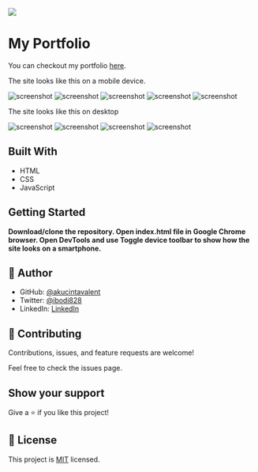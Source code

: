 ![](https://img.shields.io/badge/Microverse-blueviolet)

# My Portfolio

You can checkout my portfolio [here](https://akucintavalent.github.io/my-portfolio/).

The site looks like this on a mobile device.

![screenshot](./images/app_screenshot_1.png)
![screenshot](./images/app_screenshot_2.png)
![screenshot](./images/app_screenshot_3.png)
![screenshot](./images/app_screenshot_4.png)
![screenshot](./images/app_screenshot_9.png)

The site looks like this on desktop

![screenshot](./images/app_screenshot_5.png)
![screenshot](./images/app_screenshot_6.png)
![screenshot](./images/app_screenshot_7.png)
![screenshot](./images/app_screenshot_8.png)

## Built With

- HTML
- CSS
- JavaScript

## Getting Started

**Download/clone the repository. Open index.html file in Google Chrome browser. Open DevTools and use Toggle device toolbar to show how the site looks on a smartphone.**

## 👤 Author

- GitHub: [@akucintavalent](https://github.com/akucintavalent)
- Twitter: [@ibodi828](https://twitter.com/ibodi828)
- LinkedIn: [LinkedIn](https://www.linkedin.com/in/bohdan-shcherbak/)

## 🤝 Contributing

Contributions, issues, and feature requests are welcome!

Feel free to check the issues page.

## Show your support

Give a ⭐️ if you like this project!

## 📝 License

This project is [MIT](./MIT.md) licensed.
